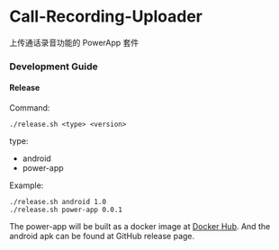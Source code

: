 # Call-Recording-Uploader

上传通话录音功能的 PowerApp 套件

### Development Guide

#### Release

Command:

```
./release.sh <type> <version>
```

type:

- android
- power-app

Example:

```
./release.sh android 1.0
./release.sh power-app 0.0.1
```

The power-app will be built as a docker image at [Docker Hub](https://hub.docker.com/repository/docker/makeflow/power-app-call-recording-uploader). And the android apk can be found at GitHub release page.
